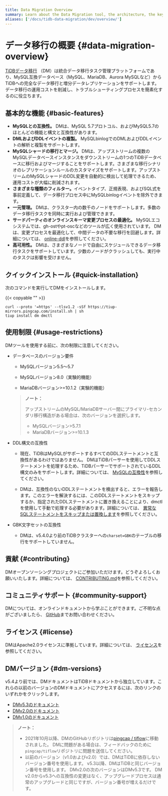 ```yaml
---
title: Data Migration Overview
summary: Learn about the Data Migration tool, the architecture, the key components, and features.
aliases: ['/docs/tidb-data-migration/dev/overview/']
---
```


<!-- markdownlint-disable MD007 -->

# データ移行の概要 {#data-migration-overview}

<!--
![star](https://img.shields.io/github/stars/pingcap/tiflow?style=for-the-badge&logo=github) ![license](https://img.shields.io/github/license/pingcap/tiflow?style=for-the-badge) ![forks](https://img.shields.io/github/forks/pingcap/tiflow?style=for-the-badge)
-->

[TiDBデータ移行](https://github.com/pingcap/dm) （DM）は統合データ移行タスク管理プラットフォームであり、MySQL互換データベース（MySQL、MariaDB、Aurora MySQLなど）からTiDBへの完全なデータ移行と増分データレプリケーションをサポートします。データ移行の運用コストを削減し、トラブルシューティングプロセスを簡素化するのに役立ちます。

## 基本的な機能 {#basic-features}

-   <strong>MySQLとの互換性。</strong> DMは、MySQL 5.7プロトコル、およびMySQL5.7のほとんどの機能と構文と互換性があります。
-   <strong>DMLおよびDDLイベントの複製。</strong> MySQLbinlogでのDMLおよびDDLイベントの解析と複製をサポートします。
-   <strong>MySQLシャードの移行とマージ。</strong> DMは、アップストリームの複数のMySQLデータベースインスタンスをダウンストリームの1つのTiDBデータベースに移行およびマージすることをサポートします。さまざまな移行シナリオのレプリケーションルールのカスタマイズをサポートします。アップストリームのMySQLシャードのDDL変更を自動的に検出して処理できるため、運用コストが大幅に削減されます。
-   <strong>さまざまな種類のフィルター。</strong>イベントタイプ、正規表現、およびSQL式を事前定義して、データ移行プロセス中にMySQLbinlogイベントを除外できます。
-   <strong>一元管理。</strong> DMは、クラスター内の数千のノードをサポートします。多数のデータ移行タスクを同時に実行および管理できます。
-   <strong>サードパーティのオンラインスキーマ変更プロセスの最適化。</strong> MySQLエコシステムでは、gh-ostやpt-oscなどのツールが広く使用されています。 DMは、変更プロセスを最適化して、中間データの不要な移行を回避します。詳細については、 [online-ddl](/dm/dm-key-features.md#online-ddl-tools)を参照してください。
-   <strong>高可用性。</strong> DMは、さまざまなノードで自由にスケジュールできるデータ移行タスクをサポートしています。少数のノードがクラッシュしても、実行中のタスクは影響を受けません。

## クイックインストール {#quick-installation}

次のコマンドを実行してDMをインストールします。

{{< copyable "" >}}

```shell
curl --proto '=https' --tlsv1.2 -sSf https://tiup-mirrors.pingcap.com/install.sh | sh
tiup install dm dmctl
```

## 使用制限 {#usage-restrictions}

DMツールを使用する前に、次の制限に注意してください。

-   データベースのバージョン要件

    -   MySQLバージョン5.5〜5.7

    -   MySQLバージョン8.0（実験的機能）

    -   MariaDBバージョン&gt;=10.1.2（実験的機能）

    > <strong>ノート：</strong>
    >
    > アップストリームのMySQL/MariaDBサーバー間にプライマリ-セカンダリ移行構造がある場合は、次のバージョンを選択します。
    >
    > -   MySQLバージョン&gt;5.7.1
    > -   MariaDBバージョン&gt;=10.1.3

-   DDL構文の互換性

    -   現在、TiDBはMySQLがサポートするすべてのDDLステートメントと互換性があるわけではありません。 DMはTiDBパーサーを使用してDDLステートメントを処理するため、TiDBパーサーでサポートされているDDL構文のみをサポートします。詳細については、 [MySQLの互換性](/mysql-compatibility.md#ddl)を参照してください。

    -   DMは、互換性のないDDLステートメントを検出すると、エラーを報告します。このエラーを解決するには、このDDLステートメントをスキップするか、指定されたDDLステートメントに置き換えることにより、dmctlを使用して手動で処理する必要があります。詳細については、 [異常なSQLステートメントをスキップまたは置換します](/dm/dm-faq.md#how-to-handle-incompatible-ddl-statements)を参照してください。

-   GBK文字セットの互換性

    -   DMは、v5.4.0より前のTiDBクラスターへの`charset=GBK`のテーブルの移行をサポートしていません。

## 貢献 {#contributing}

DMオープンソーシングプロジェクトにご参加いただけます。どうぞよろしくお願いいたします。詳細については、 [CONTRIBUTING.md](https://github.com/pingcap/tiflow/blob/master/dm/CONTRIBUTING.md)を参照してください。

## コミュニティサポート {#community-support}

DMについては、オンラインドキュメントから学ぶことができます。ご不明な点がございましたら、 [GitHub](https://github.com/pingcap/tiflow/tree/master/dm)までお問い合わせください。

## ライセンス {#license}

DMはApache2.0ライセンスに準拠しています。詳細については、 [ライセンス](https://github.com/pingcap/tiflow/blob/master/dm/LICENSE)を参照してください。

## DMバージョン {#dm-versions}

v5.4より前では、DMドキュメントはTiDBドキュメントから独立しています。これらの以前のバージョンのDMドキュメントにアクセスするには、次のリンクのいずれかをクリックします。

-   [DMv5.3のドキュメント](https://docs.pingcap.com/tidb-data-migration/v5.3)
-   [DMv2.0のドキュメント](https://docs.pingcap.com/tidb-data-migration/v2.0/)
-   [DMv1.0のドキュメント](https://docs.pingcap.com/tidb-data-migration/v1.0/)

> <strong>ノート：</strong>
>
> -   2021年10月以降、DMのGitHubリポジトリは[pingcap / tiflow](https://github.com/pingcap/tiflow/tree/master/dm)に移動されました。 DMに問題がある場合は、フィードバックのために`pingcap/tiflow`リポジトリに問題を送信してください。
> -   以前のバージョン（v1.0およびv2.0）では、DMはTiDBに依存しないバージョン番号を使用します。 v5.3以降、DMはTiDBと同じバージョン番号を使用します。 DMv2.0の次のバージョンはDMv5.3です。 DM v2.0からv5.3への互換性の変更はなく、アップグレードプロセスは通常のアップグレードと同じですが、バージョン番号が増えるだけです。
